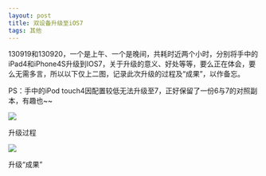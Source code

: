 ```yaml
---
layout: post
title: 双设备升级至iOS7
tags: 其他
---
```


130919和130920，一个是上午、一个是晚间，共耗时近两个小时，分别将手中的iPad4和iPhone4S升级到IOS7，关于升级的意义、好处等等，要么正在体会，要么无需多言，所以以下仅上二图，记录此次升级的过程及“成果”，以作备忘。

PS：手中的iPod touch4因配置较低无法升级至7，正好保留了一份6与7的对照副本，有趣也~~

![](http://image.cpxxpc.com/ios1.png-700)

升级过程

![](http://image.cpxxpc.com/ios2.jpg-700)

升级“成果”


